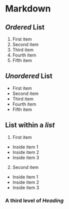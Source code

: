 # Markdown
## ***Ordered*** List
1. First item
2. Second item
3. Third item
4. Fourth item
5. Fifth item

## ***Unordered*** List
+ First item
+ Second item
+ Third item
+ Fourth item
+ Fifth item

## List within a _list_

1. First item
 - Inside item 1
 - Inside item 2
 - Inside item 3
2. Second item
 - Inside item 1
 - Inside item 2
 - Inside item 3

### A third level of *Heading*



